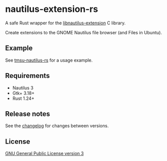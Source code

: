 # nautilus-extension-rs

A safe Rust wrapper for the [libnautilus-extension](https://developer.gnome.org/libnautilus-extension/) C library.

Create extensions to the GNOME Nautilus file browser (and Files in Ubuntu).

## Example

See [tmsu-nautilus-rs](https://github.com/talklittle/tmsu-nautilus-rs)
for a usage example.

## Requirements

* Nautilus 3
* Gtk+ 3.18+
* Rust 1.24+

## Release notes

See the [changelog](CHANGELOG.md) for changes between versions.

## License

[GNU General Public License version 3](COPYING.txt)